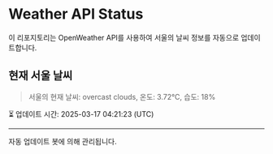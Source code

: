 
# Weather API Status

이 리포지토리는 OpenWeather API를 사용하여 서울의 날씨 정보를 자동으로 업데이트합니다.

## 현재 서울 날씨
> 서울의 현재 날씨: overcast clouds, 온도: 3.72°C, 습도: 18%

⏳ 업데이트 시간: 2025-03-17 04:21:23 (UTC)

---
자동 업데이트 봇에 의해 관리됩니다.
